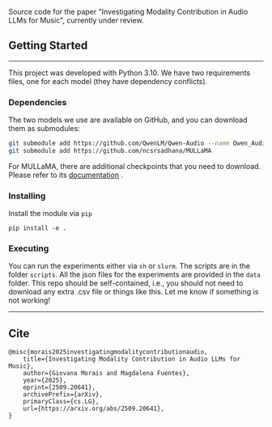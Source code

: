 Source code for the paper "Investigating Modality Contribution in Audio LLMs for Music", currently under review.

## Getting Started
---

This project was developed with Python 3.10. We have two requirements files, one
for each model (they have dependency conflicts).

### Dependencies

The two models we use are available on GitHub, and you can download them as
submodules:

```bash
git submodule add https://github.com/QwenLM/Qwen-Audio --name Qwen_Audio
git submodule add https://github.com/ncsrsadhana/MULLaMA
```

For MULLaMA, there are additional checkpoints that you need to download. Please
refer to its
[documentation](https://github.com/ncsrsadhana/MULLaMA?tab=readme-ov-file#mu-llama-demo)
.

### Installing
Install the module via `pip`
```
pip install -e .
```

### Executing

You can run the experiments either via `sh` or `slurm`. The scripts are in the
folder `scripts`. All the json files for the experiments are provided in the
`data` folder.
This repo should be self-contained, i.e., you should not need to download
any extra .csv file or things like this. Let me know if something is not
working!

---

## Cite

```
@misc{morais2025investigatingmodalitycontributionaudio,
	title={Investigating Modality Contribution in Audio LLMs for Music},
	author={Giovana Morais and Magdalena Fuentes},
	year={2025},
	eprint={2509.20641},
	archivePrefix={arXiv},
	primaryClass={cs.LG},
	url={https://arxiv.org/abs/2509.20641},
}
```
